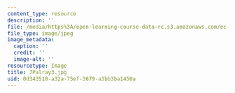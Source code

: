 ```yaml
---
content_type: resource
description: ''
file: /media/https%3A/open-learning-course-data-rc.s3.amazonaws.com/ec-721-wheelchair-design-in-developing-countries-spring-2009/0d343510a32a75ef3679a3bb3ba1450a_7Palray3.jpg
file_type: image/jpeg
image_metadata:
  caption: ''
  credit: ''
  image-alt: ''
resourcetype: Image
title: 7Palray3.jpg
uid: 0d343510-a32a-75ef-3679-a3bb3ba1450a
---
```

